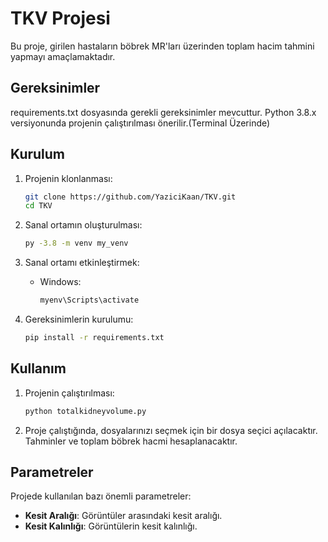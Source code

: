 # TKV Projesi

Bu proje, girilen hastaların böbrek MR'ları üzerinden toplam hacim tahmini yapmayı amaçlamaktadır.

## Gereksinimler
requirements.txt dosyasında gerekli gereksinimler mevcuttur. Python 3.8.x versiyonunda projenin çalıştırılması önerilir.(Terminal Üzerinde)

## Kurulum

1. Projenin klonlanması:
    ```sh
    git clone https://github.com/YaziciKaan/TKV.git
    cd TKV
    ```

2. Sanal ortamın oluşturulması:
    ```sh
    py -3.8 -m venv my_venv
    ```

3. Sanal ortamı etkinleştirmek:
    - Windows:
        ```sh
        myenv\Scripts\activate
        ```

4. Gereksinimlerin kurulumu:
    ```sh
    pip install -r requirements.txt
    ```
## Kullanım

1. Projenin çalıştırılması:
    ```sh
    python totalkidneyvolume.py
    ```

2. Proje çalıştığında, dosyalarınızı seçmek için bir dosya seçici açılacaktır. Tahminler ve toplam böbrek hacmi hesaplanacaktır.

## Parametreler

Projede kullanılan bazı önemli parametreler:

- **Kesit Aralığı**: Görüntüler arasındaki kesit aralığı.
- **Kesit Kalınlığı**: Görüntülerin kesit kalınlığı.
